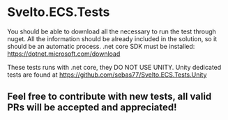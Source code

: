 # Svelto.ECS.Tests

You should be able to download all the necessary to run the test through nuget. All the information should be already included in the solution, so it should be an automatic process.
.net core SDK must be installed: https://dotnet.microsoft.com/download

These tests runs with .net core, they DO NOT USE UNITY. Unity dedicated tests are found at https://github.com/sebas77/Svelto.ECS.Tests.Unity

## Feel free to contribute with new tests, all valid PRs will be accepted and appreciated!


